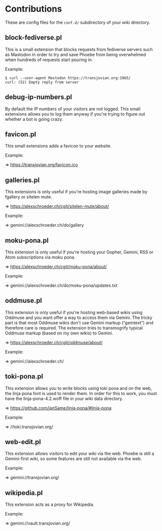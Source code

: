 # Contributions

These are config files for the `conf.d/` subdirectory of your wiki
directory.

## block-fediverse.pl

This is a small extension that blocks requests from fediverse servers
such as Mastodon in order to try and save Phoebe from being
overwhelmed when hundreds of requests start pouring in.

Example:

```
$ curl --user-agent Mastodon https://transjovian.org:1965/
curl: (52) Empty reply from server
```

## debug-ip-numbers.pl

By default the IP numbers of your visitors are not logged. This small
extensions allows you to log them anyway if you're trying to figure
out whether a bot is going crazy.

## favicon.pl

This small extensions adds a favicon to your website.

Example:

=> https://transjovian.org/favicon.ico

## galleries.pl

This extensions is only useful if you're hosting image galleries made
by fgallery or sitelen mute.

=> https://alexschroeder.ch/cgit/sitelen-mute/about/

Example:

=> gemini://alexschroeder.ch/do/gallery

## moku-pona.pl

This extension is only useful if you're hosting your Gopher, Gemini,
RSS or Atom subscriptions via moku pona.

=> https://alexschroeder.ch/cgit/moku-pona/about/

Example:

=> gemini://alexschroeder.ch/do/moku-pona/updates.txt

## oddmuse.pl

This extension is only useful if you're hosting web-based wikis using
Oddmuse and you want offer a way to access them via Gemini. The tricky
part is that most Oddmuse wikis don't use Gemini markup (“gemtext”)
and therefore care is required. The extension tries to transmogrify
typical Oddmuse markup (based on my own wikis) to Gemini.

=> https://alexschroeder.ch/cgit/oddmuse/about/

Example:

=> gemini://alexschroeder.ch/

## toki-pona.pl

This extension allows you to write blocks using toki pona and on the
web, the linja pona font is used to render them. In order for this to
work, you must have the linja-pona-4.2.woff file in your wiki data
directory.

=> https://github.com/janSame/linja-pona/#linja-pona

Example:

=> //toki.transjovian.org/

## web-edit.pl

This extension allows visitors to edit your wiki via the web. Phoebe
is still a Gemini-first wiki, so some features are still not available
via the web.

Example:

=> gemini://transjovian.org/

## wikipedia.pl

This extension acts as a proxy for Wikipedia.

Example:

=> gemini://vault.transjovian.org/
